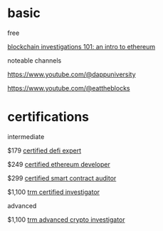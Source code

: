 # basic

free

[blockchain investigations 101: an intro to ethereum](https://youtu.be/mBW7djo_fg8)

noteable channels

https://www.youtube.com/@dappuniversity

https://www.youtube.com/@eattheblocks

# certifications

intermediate

$179 [certified defi expert](https://www.blockchain-council.org/certifications/certified-defi-expert-course)

$249 [certified ethereum developer](https://www.blockchain-council.org/certifications/certified-ethereum-developer)

$299 [certified smart contract auditor](https://www.blockchain-council.org/certifications/certified-smart-contract-auditor)

$1,100 [trm certified investigator](https://www.trmlabs.com/certified-investigator#demo-request)

advanced

$1,100 [trm advanced crypto investigator](https://www.trmlabs.com/advanced-crypto-investigator)

